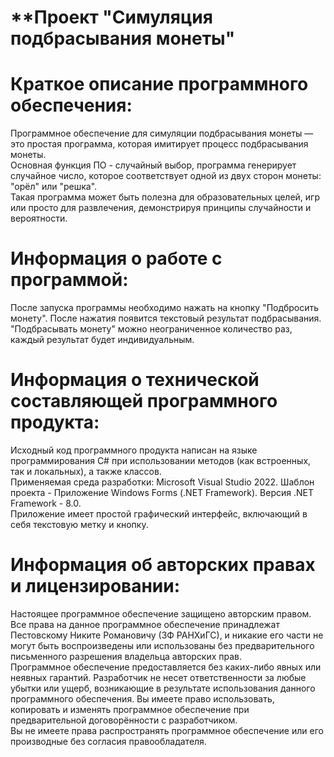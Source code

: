 # **Проект "Симуляция подбрасывания монеты"



# Краткое описание программного обеспечения:
Программное обеспечение для симуляции подбрасывания монеты — это простая программа, которая имитирует процесс подбрасывания монеты.  
Основная функция ПО - случайный выбор, программа генерирует случайное число, которое соответствует одной из двух сторон монеты: "орёл" или "решка".  
Такая программа может быть полезна для образовательных целей, игр или просто для развлечения, демонстрируя принципы случайности и вероятности.

# Информация о работе с программой:
После запуска программы необходимо нажать на кнопку "Подбросить монету". После нажатия появится текстовый результат подбрасывания.  
"Подбрасывать монету" можно неограниченное количество раз, каждый результат будет индивидуальным.

# Информация о технической составляющей программного продукта:
Исходный код программного продукта написан на языке программирования C# при использовании методов (как встроенных, так и локальных), а также классов.  
Применяемая среда разработки: Microsoft Visual Studio 2022.
Шаблон проекта - Приложение Windows Forms (.NET Framework). Версия .NET Framework - 8.0.  
Приложение имеет простой графический интерфейс, включающий в себя текстовую метку и кнопку.

# Информация об авторских правах и лицензировании:
Настоящее программное обеспечение защищено авторским правом.  
Все права на данное программное обеспечение принадлежат Пестовскому Никите Романовичу (ЗФ РАНХиГС), и никакие его части не могут быть воспроизведены или использованы без предварительного письменного разрешения владельца авторских прав.  
Программное обеспечение предоставляется без каких-либо явных или неявных гарантий. Разработчик не несет ответственности за любые убытки или ущерб, возникающие в результате использования данного программного обеспечения.
Вы имеете право использовать, копировать и изменять программное обеспечение при предварительной договорённости с разработчиком.  
Вы не имеете права распространять программное обеспечение или его производные без согласия правообладателя.
